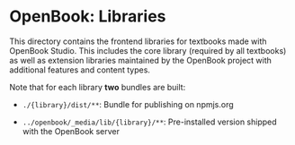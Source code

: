 OpenBook: Libraries
==========================

This directory contains the frontend libraries for textbooks made with OpenBook
Studio. This includes the core library (required by all textbooks) as well as
extension libraries maintained by the OpenBook project with additional
features and content types.

Note that for each library **two** bundles are built:

 * `./{library}/dist/**`: Bundle for publishing on npmjs.org

 * `../openbook/_media/lib/{library}/**`:
   Pre-installed version shipped with the OpenBook server

